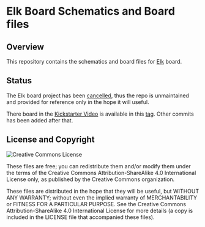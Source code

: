 # Elk Board Schematics and Board files #

## Overview ##

This repository contains the schematics and board files for [Elk](https://www.kickstarter.com/projects/233173198/elk-the-dev-board-for-the-decentralized-world) board.

## Status ##

The Elk board project has been [cancelled](https://www.kickstarter.com/projects/233173198/elk-the-dev-board-for-the-decentralized-world/posts/2613884), thus the repo is unmaintained and provided for reference only in the hope it will useful.

There board in the [Kickstarter Video](https://www.kickstarter.com/projects/233173198/elk-the-dev-board-for-the-decentralized-world) is available in this [tag](https://github.com/elkrem/elk-hardware/releases/tag/v1). Other commits has been added after that.

## License and Copyright ##

![Creative Commons License](https://i.creativecommons.org/l/by-sa/4.0/88x31.png)

These files are free; you can redistribute them and/or modify them under the terms of the Creative Commons Attribution-ShareAlike 4.0 International License only, as published by the Creative Commons organization.

These files are distributed in the hope that they will be useful, but WITHOUT ANY WARRANTY; without even the implied warranty of MERCHANTABILITY or FITNESS FOR A PARTICULAR PURPOSE.  See the Creative Commons Attribution-ShareAlike 4.0 International License for more details (a copy is included in the LICENSE file that accompanied these files).
